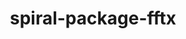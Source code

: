 ---
title: "spiral-package-fftx"
layout: cache
categories: [package, develop]
meta: {"compilers": ["gcc@11.4.0", "gcc@9.4.0"], "num_specs": 6, "num_specs_by_stack": {"e4s": 2, "e4s-neoverse-v2": 2, "e4s-neoverse_v1": 1, "e4s-power": 1, "e4s-rocm-external": 2, "root": 6}, "oss": ["ubuntu20.04", "ubuntu22.04"], "platforms": ["linux"], "stacks": ["e4s", "e4s-neoverse-v2", "e4s-neoverse_v1", "e4s-power", "e4s-rocm-external", "root"], "targets": ["neoverse_v1", "neoverse_v2", "ppc64le", "x86_64_v3"], "versions": ["1.3.0"]}
spec_details: [{"compiler": "gcc@11.4.0", "hash": "4me7l6we3szctop5423o4vc663mchcjj", "os": "ubuntu22.04", "platform": "linux", "size": "-", "stacks": ["e4s-neoverse-v2", "root"], "target": "neoverse_v2", "variants": ["build_system=generic"], "versions": ["1.3.0"]}, {"compiler": "gcc@11.4.0", "hash": "6f5ryhjyxq4q5gawib37ttzbsdzeowzh", "os": "ubuntu22.04", "platform": "linux", "size": "-", "stacks": ["e4s", "e4s-rocm-external", "root"], "target": "x86_64_v3", "variants": ["build_system=generic"], "versions": ["1.3.0"]}, {"compiler": "gcc@11.4.0", "hash": "76w4p3vtdeitu6p57vnrj3xucdh6mvqw", "os": "ubuntu22.04", "platform": "linux", "size": "-", "stacks": ["e4s-neoverse_v1", "root"], "target": "neoverse_v1", "variants": ["build_system=generic"], "versions": ["1.3.0"]}, {"compiler": "gcc@11.4.0", "hash": "rtpv2rpha2wnpbix7ljh24xs2sjctgtl", "os": "ubuntu22.04", "platform": "linux", "size": "-", "stacks": ["e4s-neoverse-v2", "root"], "target": "neoverse_v2", "variants": ["build_system=generic"], "versions": ["1.3.0"]}, {"compiler": "gcc@9.4.0", "hash": "vbcp2mfcwdwtkve6dhwwuev6p6ts3xbz", "os": "ubuntu20.04", "platform": "linux", "size": "-", "stacks": ["e4s-power", "root"], "target": "ppc64le", "variants": ["build_system=generic"], "versions": ["1.3.0"]}, {"compiler": "gcc@11.4.0", "hash": "zug5aeffttdyicrltcb4wmd66slkxm4h", "os": "ubuntu22.04", "platform": "linux", "size": "-", "stacks": ["e4s", "e4s-rocm-external", "root"], "target": "x86_64_v3", "variants": ["build_system=generic"], "versions": ["1.3.0"]}]
---